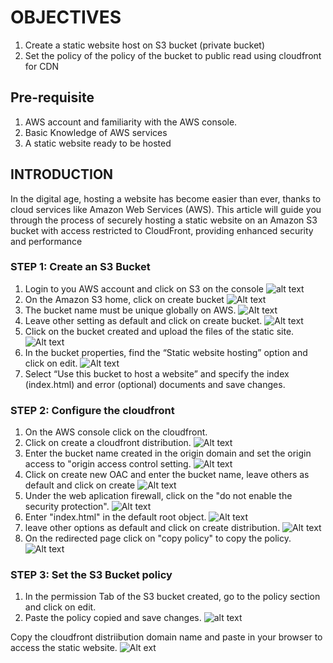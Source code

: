 # OBJECTIVES

1. Create a static website host on S3 bucket (private bucket)
2. Set the policy of the policy of the bucket to public read using cloudfront for CDN

## Pre-requisite

1. AWS account and familiarity with the AWS console.
2. Basic Knowledge of AWS services
3. A static website ready to be hosted

## INTRODUCTION

In the digital age, hosting a website has become easier than ever, thanks to cloud services like Amazon Web Services (AWS). This article will guide you through the process of securely hosting a static website on an Amazon S3 bucket with access restricted to CloudFront, providing enhanced security and performance

### STEP 1: Create an S3 Bucket

1. Login to you AWS account and click on S3 on the console
![alt text](images/aws-console.png)
2. On the Amazon S3 home, click on create bucket
![Alt text](images/create-bucket.png)
3. The bucket name must be unique globally on AWS.
![Alt text](images/BucketName.png)
4. Leave other setting as default and click on create bucket.
![Alt text](images/create-bucket.png)
5. Click on the bucket created and upload the files of the static site.
![Alt text](images/upload.png)
6. In the bucket properties, find the “Static website hosting” option and click on edit.
![Alt text](images/edit_for_hosting.png)
7. Select “Use this bucket to host a website” and specify the index (index.html) and error (optional) documents and save changes.

### STEP 2: Configure the cloudfront

1. On the AWS console click on the cloudfront.
2. Click on create a cloudfront distribution.
![Alt text](images/create-CF.png)
3. Enter the bucket name created in the origin domain and set the origin access to "origin access control setting.
![Alt text](images/CF-setup.png)
4. Click on create new OAC and enter the bucket name, leave others as default and click on create
![Alt text](images/CF-setup2.png)
5. Under the web aplication firewall, click on the "do not enable the security protection".
![Alt text](images/CF-setup3.png)
6. Enter "index.html" in the default root object.
![Alt text](images/CF-setup4.png)
7. leave other options as default and click on create distribution.
![Alt text](images/CF-setup4.png)
8. On the redirected page click on "copy policy" to copy the policy.
![Alt text](images/policy.png)

### STEP 3: Set the S3 Bucket policy

1. In the permission Tab of the S3 bucket created, go to the policy section and click on edit.
2. Paste the policy copied and save changes.
![alt text](images/policy2.png)

Copy the cloudfront distriibution domain name and paste in your browser to access the static website.
![Alt ext](images/output.png)
